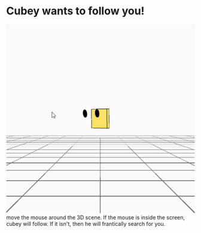 # Cubey wants to follow you!
![Cubey](./assets/cubey.gif)
\
move the mouse around the 3D scene. If the mouse is inside the screen, cubey will follow.
If it isn't, then he will frantically search for you.